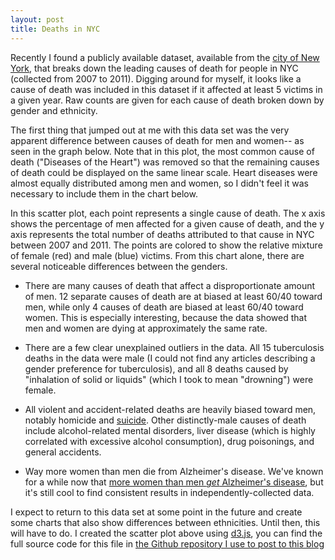 ```yaml
---
layout: post
title: Deaths in NYC
---
```


Recently I found a publicly available dataset, available from the [city of New York](https://catalog.data.gov/dataset/new-york-city-leading-causes-of-death-ce97f), that breaks down the leading causes of death for people in NYC (collected from 2007 to 2011).  Digging around for myself, it looks like a cause of death was included in this dataset if it affected at least 5 victims in a given year.  Raw counts are given for each cause of death broken down by gender and ethnicity.

The first thing that jumped out at me with this data set was the very apparent difference between causes of death for men and women-- as seen in the graph below.  Note that in this plot, the most common cause of death ("Diseases of the Heart") was removed so that the remaining causes of death could be displayed on the same linear scale.  Heart diseases were almost equally distributed among men and women, so I didn't feel it was necessary to include them in the chart below.

<div id="canvas"></div>
<style>
.axis path,
.axis line {
  fill: none;
  stroke: #000;
  shape-rendering: crispEdges;
}

.dot {
  stroke: #000;
}

.tooltip {
  position: absolute;
  width: auto;
  height: auto;
  pointer-events: none;
  z-index: 1001;
  font: 12px sans-serif;
  background-color: white;
  border-color: black;
  border-width: 2px;
  border-style: solid;
  margin-right: 4px;
}
</style>
<script type="text/javascript" src="http://d3js.org/d3.v3.min.js"></script>

<script type="text/javascript">

var margin = {top: 20, right: 20, bottom: 100, left: 100},
    width = 700;
    height = 450;

/* 
 * value accessor - returns the value to encode for a given data object.
 * scale - maps value to a visual display encoding, such as a pixel position.
 * map function - maps from data value to display value
 * axis - sets up axis
 */ 

// setup x 
var xValue = function(d) { return d["Percent Male"];}, // data -> value
    xScale = d3.scale.linear().range([0, width]), // value -> display
    xMap = function(d) { return xScale(xValue(d));}, // data -> display
    xAxis = d3.svg.axis().scale(xScale).orient("bottom");

// setup y
var yValue = function(d) { return d["Total Deaths"];}, // data -> value
    yScale = d3.scale.linear().range([height, 0]), // value -> display
    yMap = function(d) { return yScale(yValue(d));}, // data -> display
    yAxis = d3.svg.axis().scale(yScale).orient("left");

// setup fill color
var cValue = function(d) { return d["Percent Male"];},
    color = d3.scale.linear()
              .domain([0,100])
              .range(["red", "blue"]);

// add the graph canvas to the body of the webpage
var svg = d3.select("div#canvas").append("svg")
    .attr("width", width + margin.left + margin.right)
    .attr("height", height + margin.top + margin.bottom)
  .append("g")
    .attr("transform", "translate(" + margin.left + "," + margin.top + ")");

// add the tooltip area to the webpage
var tooltip = d3.select("div#canvas").append("div")
    .attr("class", "tooltip")
    .style("opacity", 0);

// load data
d3.csv("/percent_male.csv", function(error, data) {

  // change string (from CSV) into number format
  data.forEach(function(d) {
    d["Percent Male"] = +d["Percent Male"];
    d["Total Deaths"] = +d["Total Deaths"];
//    console.log(d);
  });

  // don't want dots overlapping axis, so add in buffer to data domain
  xScale.domain([d3.min(data, xValue)-1, d3.max(data, xValue)+1]);
  yScale.domain([d3.min(data, yValue)-1, d3.max(data, yValue)+1]);

  // x-axis
  svg.append("g")
      .attr("class", "x axis")
      .attr("transform", "translate(0," + height + ")")
      .call(xAxis)
    .append("text")
      .attr("class", "label")
      .attr("x", width)
      .attr("y", 50)
      .style("text-anchor", "end")
      .text("Percent Male");

  // y-axis
  svg.append("g")
      .attr("class", "y axis")
      .call(yAxis)
    .append("text")
      .attr("class", "label")
      .attr("transform", "rotate(-90)")
      .attr("y", 0 - margin.left)
      .attr("x", 0 - height/2)
      .attr("dy", "1em")
      .style("text-anchor", "middle")
      .text("Total Deaths");

  // draw dots
  svg.selectAll(".dot")
      .data(data)
    .enter().append("circle")
      .attr("class", "dot")
      .attr("r", 10)
      .attr("cx", xMap)
      .attr("cy", yMap)
      .style("fill", function(d) { return color(cValue(d));}) 
      .on("mouseover", function(d) {
          tooltip.transition()
               .duration(200)
               .style("opacity", 1)
               .attr("fill", "white");
          tooltip.html("<b> "+ d["Cause of Death"] + "</b><br> " + 
                  (d["Percent Male"]).toFixed(2) + " percent male<br/> " + 
                  d["Total Deaths"] + " total deaths")
               .style("left", (d3.event.pageX + 21) + "px")
               .style("top", (d3.event.pageY - 15) + "px");
      })
      .on("mouseout", function(d) {
          tooltip.transition()
               .duration(500)
               .style("opacity", 0);
      });
});

</script>


In this scatter plot, each point represents a single cause of death.  The x axis shows the percentage of men affected for a given cause of death, and the y axis represents the total number of deaths attributed to that cause in NYC between 2007 and 2011.  The points are colored to show the relative mixture of female (red) and male (blue) victims.  From this chart alone, there are several noticeable differences between the genders.

* There are many causes of death that affect a disproportionate amount of men.  12 separate causes of death are at biased at least 60/40 toward men, while only 4 causes of death are biased at least 60/40 toward women.  This is especially interesting, because the data showed that men and women are dying at approximately the same rate.

* There are a few clear unexplained outliers in the data.  All 15 tuberculosis deaths in the data were male (I could not find any articles describing a gender preference for tuberculosis), and all 8 deaths caused by "inhalation of solid or liquids" (which I took to mean "drowning") were female.

* All violent and accident-related deaths are heavily biased toward men, notably homicide and [suicide](ttp://blogs.scientificamerican.com/bering-in-mind/sex-and-suicide-why-do-more-men-than-women-kill-themselves/).  Other distinctly-male causes of death include alcohol-related mental disorders, liver disease (which is highly correlated with excessive alcohol consumption), drug poisonings, and general accidents.

* Way more women than men die from Alzheimer's disease.  We've known for a while now that [more women than men _get_ Alzheimer's disease](http://www.washingtonpost.com/local/with-women-perhaps-facing-higher-risk-of-alzheimers-female-scientists-unite/2014/09/03/2aa0506c-28ab-11e4-8593-da634b334390_story.html), but it's still cool to find consistent results in independently-collected data.

I expect to return to this data set at some point in the future and create some charts that also show differences between ethnicities.  Until then, this will have to do.  I created the scatter plot above using [d3.js](http://d3js.org/), you can find the full source code for this file in [the Github repository I use to post to this blog](https://github.com/nickstanisha/nickstanisha.github.io/blob/master/_posts/2015-08-20-deaths-in-nyc.md)